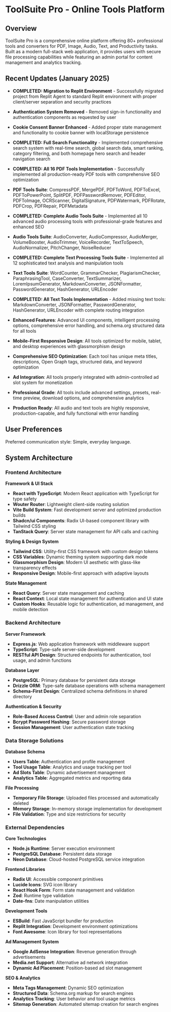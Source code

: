 # ToolSuite Pro - Online Tools Platform

## Overview

ToolSuite Pro is a comprehensive online platform offering 80+ professional tools and converters for PDF, Image, Audio, Text, and Productivity tasks. Built as a modern full-stack web application, it provides users with secure file processing capabilities while featuring an admin portal for content management and analytics tracking.

## Recent Updates (January 2025)

- **COMPLETED: Migration to Replit Environment** - Successfully migrated project from Replit Agent to standard Replit environment with proper client/server separation and security practices
- **Authentication System Removed** - Removed sign-in functionality and authentication components as requested by user
- **Cookie Consent Banner Enhanced** - Added proper state management and functionality to cookie banner with localStorage persistence
- **COMPLETED: Full Search Functionality** - Implemented comprehensive search system with real-time search, global search data, smart ranking, category filtering, and both homepage hero search and header navigation search

- **COMPLETED: All 16 PDF Tools Implementation** - Successfully implemented all production-ready PDF tools with comprehensive SEO optimization
- **PDF Tools Suite**: CompressPDF, MergePDF, PDFToWord, PDFToExcel, PDFToPowerPoint, SplitPDF, PDFPasswordRemover, PDFEditor, PDFToImage, OCRScanner, DigitalSignature, PDFWatermark, PDFRotate, PDFCrop, PDFRepair, PDFMetadata
- **COMPLETED: Complete Audio Tools Suite** - Implemented all 10 advanced audio processing tools with professional-grade features and enhanced SEO
- **Audio Tools Suite**: AudioConverter, AudioCompressor, AudioMerger, VolumeBooster, AudioTrimmer, VoiceRecorder, TextToSpeech, AudioNormalizer, PitchChanger, NoiseReducer
- **COMPLETED: Complete Text Processing Tools Suite** - Implemented all 12 sophisticated text analysis and manipulation tools
- **Text Tools Suite**: WordCounter, GrammarChecker, PlagiarismChecker, ParaphrasingTool, CaseConverter, TextSummarizer, LoremIpsumGenerator, MarkdownConverter, JSONFormatter, PasswordGenerator, HashGenerator, URLEncoder
- **COMPLETED: All Text Tools Implementation** - Added missing text tools: MarkdownConverter, JSONFormatter, PasswordGenerator, HashGenerator, URLEncoder with complete routing integration
- **Enhanced Features**: Advanced UI components, intelligent processing options, comprehensive error handling, and schema.org structured data for all tools
- **Mobile-First Responsive Design**: All tools optimized for mobile, tablet, and desktop experiences with glassmorphism design
- **Comprehensive SEO Optimization**: Each tool has unique meta titles, descriptions, Open Graph tags, structured data, and keyword optimization
- **Ad Integration**: All tools properly integrated with admin-controlled ad slot system for monetization
- **Professional Grade**: All tools include advanced settings, presets, real-time preview, download options, and comprehensive analytics
- **Production Ready**: All audio and text tools are highly responsive, production-capable, and fully functional with error handling

## User Preferences

Preferred communication style: Simple, everyday language.

## System Architecture

### Frontend Architecture

**Framework & UI Stack**
- **React with TypeScript**: Modern React application with TypeScript for type safety
- **Wouter Router**: Lightweight client-side routing solution
- **Vite Build System**: Fast development server and optimized production builds
- **Shadcn/ui Components**: Radix UI-based component library with Tailwind CSS styling
- **TanStack Query**: Server state management for API calls and caching

**Styling & Design System**
- **Tailwind CSS**: Utility-first CSS framework with custom design tokens
- **CSS Variables**: Dynamic theming system supporting dark mode
- **Glassmorphism Design**: Modern UI aesthetic with glass-like transparency effects
- **Responsive Design**: Mobile-first approach with adaptive layouts

**State Management**
- **React Query**: Server state management and caching
- **React Context**: Local state management for authentication and UI state
- **Custom Hooks**: Reusable logic for authentication, ad management, and mobile detection

### Backend Architecture

**Server Framework**
- **Express.js**: Web application framework with middleware support
- **TypeScript**: Type-safe server-side development
- **RESTful API Design**: Structured endpoints for authentication, tool usage, and admin functions

**Database Layer**
- **PostgreSQL**: Primary database for persistent data storage
- **Drizzle ORM**: Type-safe database operations with schema management
- **Schema-First Design**: Centralized schema definitions in shared directory

**Authentication & Security**
- **Role-Based Access Control**: User and admin role separation
- **Bcrypt Password Hashing**: Secure password storage
- **Session Management**: User authentication state tracking

### Data Storage Solutions

**Database Schema**
- **Users Table**: Authentication and profile management
- **Tool Usage Table**: Analytics and usage tracking per tool
- **Ad Slots Table**: Dynamic advertisement management
- **Analytics Table**: Aggregated metrics and reporting data

**File Processing**
- **Temporary File Storage**: Uploaded files processed and automatically deleted
- **Memory Storage**: In-memory storage implementation for development
- **File Validation**: Type and size restrictions for security

### External Dependencies

**Core Technologies**
- **Node.js Runtime**: Server execution environment
- **PostgreSQL Database**: Persistent data storage
- **Neon Database**: Cloud-hosted PostgreSQL service integration

**Frontend Libraries**
- **Radix UI**: Accessible component primitives
- **Lucide Icons**: SVG icon library
- **React Hook Form**: Form state management and validation
- **Zod**: Runtime type validation
- **Date-fns**: Date manipulation utilities

**Development Tools**
- **ESBuild**: Fast JavaScript bundler for production
- **Replit Integration**: Development environment optimizations
- **Font Awesome**: Icon library for tool representations

**Ad Management System**
- **Google AdSense Integration**: Revenue generation through advertisements
- **Media.net Support**: Alternative ad network integration
- **Dynamic Ad Placement**: Position-based ad slot management

**SEO & Analytics**
- **Meta Tags Management**: Dynamic SEO optimization
- **Structured Data**: Schema.org markup for search engines
- **Analytics Tracking**: User behavior and tool usage metrics
- **Sitemap Generation**: Automated sitemap creation for search engines